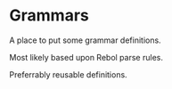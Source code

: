 Grammars
========

A place to put some grammar definitions.

Most likely based upon Rebol parse rules.

Preferrably reusable definitions.
